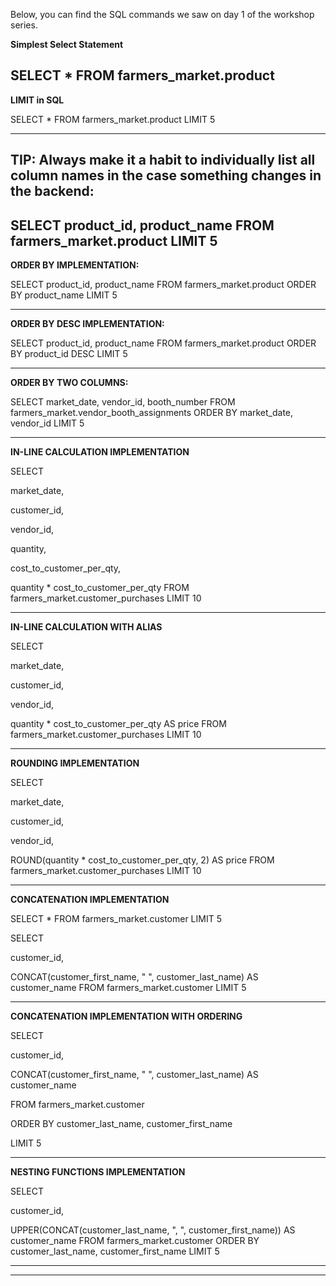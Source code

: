 Below, you can find the SQL commands we saw on day 1 of the workshop series. 


**Simplest Select Statement**

SELECT * FROM farmers_market.product
----------------

**LIMIT in SQL**

SELECT * 
FROM farmers_market.product
LIMIT 5

----------------
**TIP: Always make it a habit to individually list all column names in the case something changes in the backend:**
----------------

SELECT product_id, product_name
FROM farmers_market.product
LIMIT 5
----------------

**ORDER BY IMPLEMENTATION:**

SELECT product_id, product_name
FROM farmers_market.product
ORDER BY product_name
LIMIT 5

----------------

**ORDER BY DESC IMPLEMENTATION:**

SELECT product_id, product_name
FROM farmers_market.product
ORDER BY product_id DESC
LIMIT 5

----------------

**ORDER BY TWO COLUMNS:**

SELECT market_date, vendor_id, booth_number 
FROM farmers_market.vendor_booth_assignments
ORDER BY market_date, vendor_id
LIMIT 5

----------------

**IN-LINE CALCULATION IMPLEMENTATION**

SELECT 
    
 market_date, 
    
 customer_id, 
    
 vendor_id, 
    
 quantity, 
    
 cost_to_customer_per_qty,
    
 quantity * cost_to_customer_per_qty 
FROM farmers_market.customer_purchases
LIMIT 10

----------------

**IN-LINE CALCULATION WITH ALIAS**

SELECT 
    
 market_date, 
    
 customer_id, 
    
 vendor_id, 
    
 quantity * cost_to_customer_per_qty AS price 
FROM farmers_market.customer_purchases
LIMIT 10

----------------

**ROUNDING IMPLEMENTATION**

SELECT 
    
 market_date,

 customer_id, 
    
 vendor_id, 
    
 ROUND(quantity * cost_to_customer_per_qty, 2) AS price 
FROM farmers_market.customer_purchases
LIMIT 10

----------------

**CONCATENATION IMPLEMENTATION**

SELECT *
FROM farmers_market.customer
LIMIT 5

SELECT 
    
 customer_id,
    
 CONCAT(customer_first_name, " ", customer_last_name) AS customer_name
FROM farmers_market.customer
LIMIT 5

----------------

**CONCATENATION IMPLEMENTATION WITH ORDERING**

SELECT 
 
 customer_id,
 
 CONCAT(customer_first_name, " ", customer_last_name) AS customer_name
 
FROM farmers_market.customer
 
ORDER BY customer_last_name, customer_first_name
 
LIMIT 5

----------------

**NESTING FUNCTIONS IMPLEMENTATION**

SELECT 
    
 customer_id,

 UPPER(CONCAT(customer_last_name, ", ", customer_first_name)) AS customer_name
FROM farmers_market.customer
ORDER BY customer_last_name, customer_first_name
LIMIT 5

----------------
----------------

